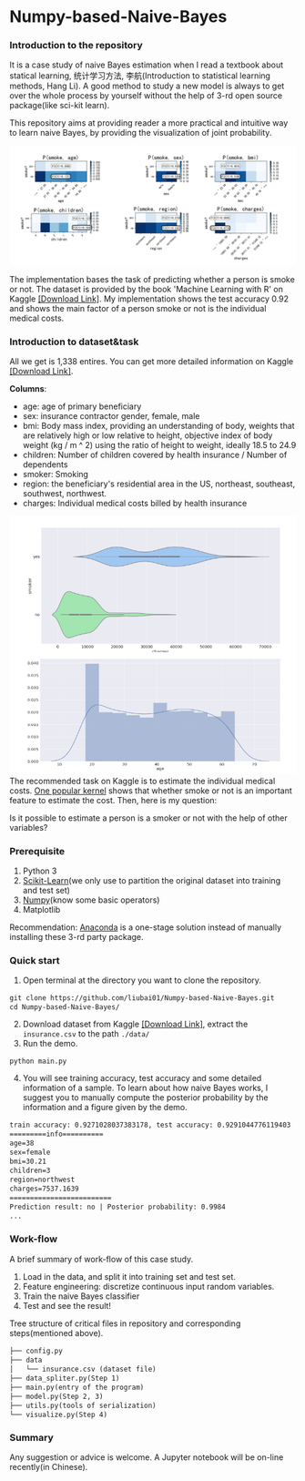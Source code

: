 # Numpy-based-Naive-Bayes
### Introduction to the repository

It is a case study of naive Bayes estimation when I read a textbook about statical learning, 统计学习方法, 李航(Introduction to statistical learning methods, Hang Li). A good method to study a new model is always to get over the whole process by yourself without the help of 3-rd open source package(like sci-kit learn). 

This repository aims at providing reader a more practical and intuitive way to learn naive Bayes, by providing the visualization of joint probability. 

![](https://github.com/liubai01/Numpy-based-Naive-Bayes/blob/master/img/joint_distribution.png)

The implementation bases the task of predicting whether a person is smoke or not. The dataset is provided by the book 'Machine Learning with R' on Kaggle [[Download Link]](https://www.kaggle.com/mirichoi0218/insurance).  My implementation shows the test accuracy 0.92 and shows the main factor of a person smoke or not is the individual medical costs.

### Introduction to dataset&task

All we get is 1,338 entires.  You can get more detailed information on Kaggle  [[Download Link]](https://www.kaggle.com/mirichoi0218/insurance).

**Columns**:

- age: age of primary beneficiary 
- sex: insurance contractor gender, female, male 
- bmi: Body mass index, providing an understanding of body, weights that are relatively high or low relative to height,         objective index of body weight (kg / m ^ 2) using the ratio of height to weight, ideally 18.5 to 24.9 
- children: Number of children covered by health insurance / Number of dependents
- smoker: Smoking
- region: the beneficiary's residential area in the US, northeast, southeast, southwest, northwest.
- charges: Individual medical costs billed by health insurance



![plot of the distribution of the dataset](https://github.com/liubai01/Numpy-based-Naive-Bayes/blob/master/img/dataset_dist.png)The recommended task on Kaggle is to estimate the individual medical costs. [One popular kernel](https://www.kaggle.com/grosvenpaul/regression-eda-and-statistics-tutorial) shows that whether smoke or not is an important feature to estimate the cost. Then, here is my question:

Is it possible to estimate a person is a smoker or not with the help of other variables?

### Prerequisite

1. Python 3
2. [Scikit-Learn](http://scikit-learn.org/stable/documentation.html)(we only use to partition the original dataset into training and test set)
3. [Numpy](http://www.numpy.org/)(know some basic operators)
4. Matplotlib

Recommendation:  [Anaconda](https://www.anaconda.com/download/) is a one-stage solution instead of manually installing these 3-rd party package.

### Quick start

1. Open terminal at the directory you want to clone the repository.

```shell
git clone https://github.com/liubai01/Numpy-based-Naive-Bayes.git
cd Numpy-based-Naive-Bayes/
```

2. Download dataset from Kaggle [[Download Link]](https://www.kaggle.com/mirichoi0218/insurance), extract the `insurance.csv` to the path `./data/`
3. Run the demo.

```shell
python main.py 
```

4. You will see training accuracy, test accuracy and some detailed information of a sample. To learn about how naive Bayes works, I suggest you to manually compute the posterior probability by the information and a figure given by the demo.

```
train accuracy: 0.9271028037383178, test accuracy: 0.9291044776119403
=========info==========
age=38
sex=female
bmi=30.21
children=3
region=northwest
charges=7537.1639
=========================
Prediction result: no | Posterior probability: 0.9984
...
```

### Work-flow

A brief summary of work-flow of this case study.

1. Load in the data, and split it into training set and test set.
2. Feature engineering: discretize continuous input random variables.
3. Train the naive Bayes classifier
4. Test and see the result!

Tree structure of critical files in repository and corresponding steps(mentioned above).

```
├── config.py
├── data
│   └── insurance.csv (dataset file)
├── data_spliter.py(Step 1)
├── main.py(entry of the program)
├── model.py(Step 2, 3)
├── utils.py(tools of serialization)
└── visualize.py(Step 4)
```

### Summary

Any suggestion or advice is welcome. A Jupyter notebook will be on-line recently(in Chinese).